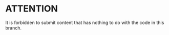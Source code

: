 <h1>ATTENTION</h1>
It is forbidden to submit content that has nothing to do with the code in this branch.
